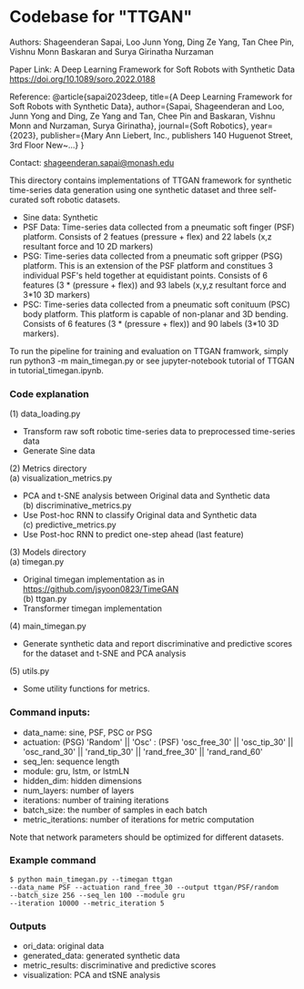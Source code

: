 # Codebase for "TTGAN"

Authors: Shageenderan Sapai, Loo Junn Yong, Ding Ze Yang, Tan Chee Pin, Vishnu Monn Baskaran and Surya Girinatha Nurzaman
 
Paper Link: A Deep Learning Framework for Soft Robots with Synthetic Data https://doi.org/10.1089/soro.2022.0188

Reference: 
@article{sapai2023deep,
  title={A Deep Learning Framework for Soft Robots with Synthetic Data},
  author={Sapai, Shageenderan and Loo, Junn Yong and Ding, Ze Yang and Tan, Chee Pin and Baskaran, Vishnu Monn and Nurzaman, Surya Girinatha},
  journal={Soft Robotics},
  year={2023},
  publisher={Mary Ann Liebert, Inc., publishers 140 Huguenot Street, 3rd Floor New~…}
}


Contact: shageenderan.sapai@monash.edu

This directory contains implementations of TTGAN framework for synthetic time-series data generation
using one synthetic dataset and three self-curated soft robotic datasets.

-   Sine data: Synthetic
-   PSF Data: Time-series data collected from a pneumatic soft finger (PSF) platform. Consists of 2 featues (pressure + flex) and 22 labels (x,z resultant force and 10 2D markers) 
-   PSG: Time-series data collected from a pneumatic soft gripper (PSG) platform. This is an extension of the PSF platform and constitues 3 individual PSF's held together at equidistant points. Consists of 6 features (3 * (pressure + flex)) and 93 labels (x,y,z resultant force and 3*10 3D markers) 
-   PSC: Time-series data collected from a pneumatic soft conituum (PSC) body platform. This platform is capable of non-planar and 3D bending. Consists of 6 features (3 * (pressure + flex)) and 90 labels (3*10 3D markers).

To run the pipeline for training and evaluation on TTGAN framwork, simply run 
python3 -m main_timegan.py or see jupyter-notebook tutorial of TTGAN in tutorial_timegan.ipynb.

### Code explanation

(1) data_loading.py
- Transform raw soft robotic time-series data to preprocessed time-series data
- Generate Sine data

(2) Metrics directory  
  (a) visualization_metrics.py
  - PCA and t-SNE analysis between Original data and Synthetic data   
  (b) discriminative_metrics.py
  - Use Post-hoc RNN to classify Original data and Synthetic data  
  (c) predictive_metrics.py
  - Use Post-hoc RNN to predict one-step ahead (last feature)  

(3) Models directory  
  (a) timegan.py
  - Original timegan implementation as in https://github.com/jsyoon0823/TimeGAN  
  (b) ttgan.py
  - Transformer timegan implementation  

(4) main_timegan.py
- Generate synthetic data and report discriminative and predictive scores for the dataset and t-SNE and PCA analysis

(5) utils.py
- Some utility functions for metrics.

### Command inputs:

-   data_name: sine, PSF, PSC or PSG
-   actuation: (PSG) 'Random' || 'Osc'
             : (PSF) 'osc_free_30' || 'osc_tip_30' || 'osc_rand_30' || 'rand_tip_30' || 'rand_free_30' || 'rand_rand_60'
-   seq_len: sequence length
-   module: gru, lstm, or lstmLN
-   hidden_dim: hidden dimensions
-   num_layers: number of layers
-   iterations: number of training iterations
-   batch_size: the number of samples in each batch
-   metric_iterations: number of iterations for metric computation

Note that network parameters should be optimized for different datasets.

### Example command

```shell
$ python main_timegan.py --timegan ttgan 
--data_name PSF --actuation rand_free_30 --output ttgan/PSF/random
--batch_size 256 --seq_len 100 --module gru
--iteration 10000 --metric_iteration 5 
```

### Outputs

-   ori_data: original data
-   generated_data: generated synthetic data
-   metric_results: discriminative and predictive scores
-   visualization: PCA and tSNE analysis
